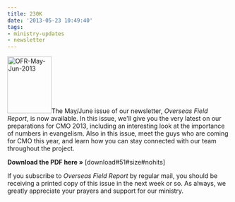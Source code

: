 ```yaml
---
title: 230K
date: '2013-05-23 10:49:40'
tags:
- ministry-updates
- newsletter
---
```


<a href="http://www.ofreport.com/downloads/OFR-May-Jun-2013.pdf"><img class="alignleft size-full wp-image-1795" alt="OFR-May-Jun-2013" src="https://s3.amazonaws.com/images.ofreport.com/2008/11/OFR-May-Jun-2013.jpg" width="100" height="129" /></a>The May/June issue of our newsletter, *Overseas Field Report*, is now available. In this issue, we'll give you the very latest on our preparations for CMO 2013, including an interesting look at the importance of numbers in evangelism. Also in this issue, meet the guys who are coming for CMO this year, and learn how you can stay connected with our team throughout the project.

<strong>Download the PDF here »</strong> [download#51#size#nohits]<a title=" downloaded 112 times" href="http://www.ofreport.com/downloads/OFR-March-April-2013.pdf">
</a>

If you subscribe to *Overseas Field Report* by regular mail, you should be receiving a printed copy of this issue in the next week or so. As always, we greatly appreciate your prayers and support for our ministry.

